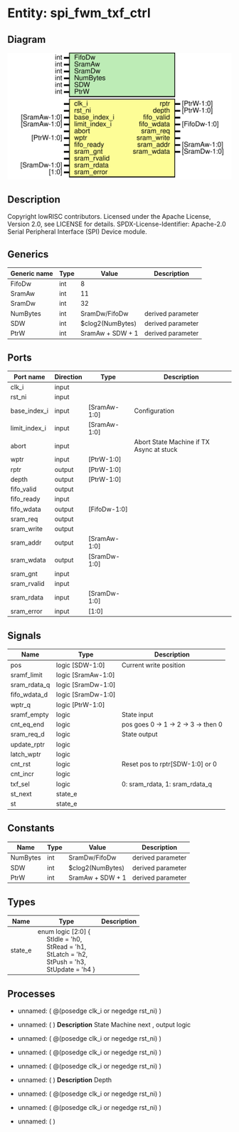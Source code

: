 # Entity: spi_fwm_txf_ctrl

## Diagram

![Diagram](spi_fwm_txf_ctrl.svg "Diagram")
## Description

Copyright lowRISC contributors.
 Licensed under the Apache License, Version 2.0, see LICENSE for details.
 SPDX-License-Identifier: Apache-2.0
 Serial Peripheral Interface (SPI) Device module.
 
## Generics

| Generic name | Type | Value            | Description       |
| ------------ | ---- | ---------------- | ----------------- |
| FifoDw       | int  | 8                |                   |
| SramAw       | int  | 11               |                   |
| SramDw       | int  | 32               |                   |
| NumBytes     | int  | SramDw/FifoDw    | derived parameter |
| SDW          | int  | $clog2(NumBytes) | derived parameter |
| PtrW         | int  | SramAw + SDW + 1 | derived parameter |
## Ports

| Port name     | Direction | Type         | Description                              |
| ------------- | --------- | ------------ | ---------------------------------------- |
| clk_i         | input     |              |                                          |
| rst_ni        | input     |              |                                          |
| base_index_i  | input     | [SramAw-1:0] | Configuration                            |
| limit_index_i | input     | [SramAw-1:0] |                                          |
| abort         | input     |              | Abort State Machine if TX Async at stuck |
| wptr          | input     | [PtrW-1:0]   |                                          |
| rptr          | output    | [PtrW-1:0]   |                                          |
| depth         | output    | [PtrW-1:0]   |                                          |
| fifo_valid    | output    |              |                                          |
| fifo_ready    | input     |              |                                          |
| fifo_wdata    | output    | [FifoDw-1:0] |                                          |
| sram_req      | output    |              |                                          |
| sram_write    | output    |              |                                          |
| sram_addr     | output    | [SramAw-1:0] |                                          |
| sram_wdata    | output    | [SramDw-1:0] |                                          |
| sram_gnt      | input     |              |                                          |
| sram_rvalid   | input     |              |                                          |
| sram_rdata    | input     | [SramDw-1:0] |                                          |
| sram_error    | input     | [1:0]        |                                          |
## Signals

| Name         | Type               | Description                         |
| ------------ | ------------------ | ----------------------------------- |
| pos          | logic [SDW-1:0]    | Current write position              |
| sramf_limit  | logic [SramAw-1:0] |                                     |
| sram_rdata_q | logic [SramDw-1:0] |                                     |
| fifo_wdata_d | logic [SramDw-1:0] |                                     |
| wptr_q       | logic [PtrW-1:0]   |                                     |
| sramf_empty  | logic              | State input                         |
| cnt_eq_end   | logic              | pos goes 0 -> 1 -> 2 -> 3 -> then 0 |
| sram_req_d   | logic              | State output                        |
| update_rptr  | logic              |                                     |
| latch_wptr   | logic              |                                     |
| cnt_rst      | logic              | Reset pos to rptr[SDW-1:0] or 0     |
| cnt_incr     | logic              |                                     |
| txf_sel      | logic              | 0: sram_rdata, 1: sram_rdata_q      |
| st_next      | state_e            |                                     |
| st           | state_e            |                                     |
## Constants

| Name     | Type | Value            | Description       |
| -------- | ---- | ---------------- | ----------------- |
| NumBytes | int  | SramDw/FifoDw    | derived parameter |
| SDW      | int  | $clog2(NumBytes) | derived parameter |
| PtrW     | int  | SramAw + SDW + 1 | derived parameter |
## Types

| Name    | Type                                                                                                                                                                                                                                                                                                          | Description |
| ------- | ------------------------------------------------------------------------------------------------------------------------------------------------------------------------------------------------------------------------------------------------------------------------------------------------------------- | ----------- |
| state_e | enum logic [2:0] {<br><span style="padding-left:20px">     StIdle   = 'h0,<br><span style="padding-left:20px">     StRead   = 'h1,<br><span style="padding-left:20px">     StLatch  = 'h2,<br><span style="padding-left:20px">     StPush   = 'h3,<br><span style="padding-left:20px">     StUpdate = 'h4   } |             |
## Processes
- unnamed: ( @(posedge clk_i or negedge rst_ni) )
- unnamed: (  )
**Description**
State Machine next , output logic

- unnamed: ( @(posedge clk_i or negedge rst_ni) )
- unnamed: ( @(posedge clk_i or negedge rst_ni) )
- unnamed: ( @(posedge clk_i or negedge rst_ni) )
- unnamed: (  )
**Description**
Depth

- unnamed: ( @(posedge clk_i or negedge rst_ni) )
- unnamed: ( @(posedge clk_i or negedge rst_ni) )
- unnamed: (  )
